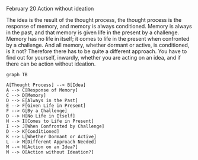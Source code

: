 February 20
Action without ideation

The idea is the result of the thought process, the thought process is the response of memory, and memory is always conditioned. Memory is always in the past, and that memory is given life in the present by a challenge. Memory has no life in itself; it comes to life in the present when confronted by a challenge. And all memory, whether dormant or active, is conditioned, is it not? Therefore there has to be quite a different approach. You have to find out for yourself, inwardly, whether you are acting on an idea, and if there can be action without ideation.

```mermaid
graph TB

A[Thought Process] --> B[Idea]
A --> C[Response of Memory]
C --> D[Memory]
D --> E[Always in the Past]
E --> F[Given Life in Present]
F --> G[By a Challenge]
D --> H[No Life in Itself]
H --> I[Comes to Life in Present]
I --> J[When Confronted by Challenge]
D --> K[Conditioned]
K --> L[Whether Dormant or Active]
L --> M[Different Approach Needed]
M --> N[Action on an Idea?]
M --> O[Action without Ideation?]
```
